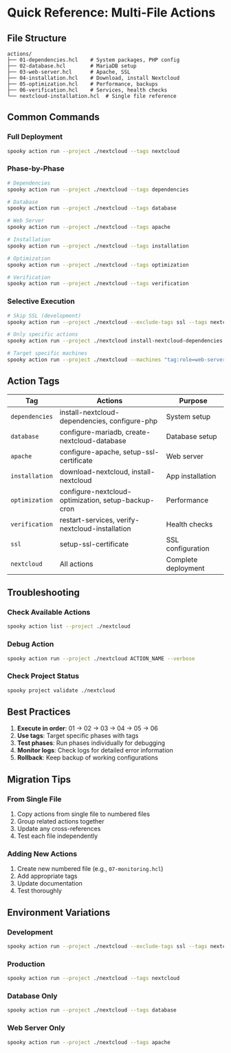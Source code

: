 # Quick Reference: Multi-File Actions

## File Structure
```
actions/
├── 01-dependencies.hcl    # System packages, PHP config
├── 02-database.hcl        # MariaDB setup
├── 03-web-server.hcl      # Apache, SSL
├── 04-installation.hcl    # Download, install Nextcloud
├── 05-optimization.hcl    # Performance, backups
├── 06-verification.hcl    # Services, health checks
└── nextcloud-installation.hcl  # Single file reference
```

## Common Commands

### Full Deployment
```bash
spooky action run --project ./nextcloud --tags nextcloud
```

### Phase-by-Phase
```bash
# Dependencies
spooky action run --project ./nextcloud --tags dependencies

# Database
spooky action run --project ./nextcloud --tags database

# Web Server
spooky action run --project ./nextcloud --tags apache

# Installation
spooky action run --project ./nextcloud --tags installation

# Optimization
spooky action run --project ./nextcloud --tags optimization

# Verification
spooky action run --project ./nextcloud --tags verification
```

### Selective Execution
```bash
# Skip SSL (development)
spooky action run --project ./nextcloud --exclude-tags ssl --tags nextcloud

# Only specific actions
spooky action run --project ./nextcloud install-nextcloud-dependencies configure-php

# Target specific machines
spooky action run --project ./nextcloud --machines "tag:role=web-server" --tags dependencies
```

## Action Tags

| Tag | Actions | Purpose |
|-----|---------|---------|
| `dependencies` | install-nextcloud-dependencies, configure-php | System setup |
| `database` | configure-mariadb, create-nextcloud-database | Database setup |
| `apache` | configure-apache, setup-ssl-certificate | Web server |
| `installation` | download-nextcloud, install-nextcloud | App installation |
| `optimization` | configure-nextcloud-optimization, setup-backup-cron | Performance |
| `verification` | restart-services, verify-nextcloud-installation | Health checks |
| `ssl` | setup-ssl-certificate | SSL configuration |
| `nextcloud` | All actions | Complete deployment |

## Troubleshooting

### Check Available Actions
```bash
spooky action list --project ./nextcloud
```

### Debug Action
```bash
spooky action run --project ./nextcloud ACTION_NAME --verbose
```

### Check Project Status
```bash
spooky project validate ./nextcloud
```

## Best Practices

1. **Execute in order**: 01 → 02 → 03 → 04 → 05 → 06
2. **Use tags**: Target specific phases with tags
3. **Test phases**: Run phases individually for debugging
4. **Monitor logs**: Check logs for detailed error information
5. **Rollback**: Keep backup of working configurations

## Migration Tips

### From Single File
1. Copy actions from single file to numbered files
2. Group related actions together
3. Update any cross-references
4. Test each file independently

### Adding New Actions
1. Create new numbered file (e.g., `07-monitoring.hcl`)
2. Add appropriate tags
3. Update documentation
4. Test thoroughly

## Environment Variations

### Development
```bash
spooky action run --project ./nextcloud --exclude-tags ssl --tags nextcloud
```

### Production
```bash
spooky action run --project ./nextcloud --tags nextcloud
```

### Database Only
```bash
spooky action run --project ./nextcloud --tags database
```

### Web Server Only
```bash
spooky action run --project ./nextcloud --tags apache
``` 